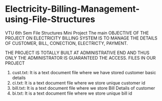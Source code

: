 # Electricity-Billing-Management-using-File-Structures
VTU 6th Sem File Structures Mini Project
The main OBJECTIVE OF THE PROJECT ON ELECTRICITY BILLING SYSTEM IS TO MANAGE THE DETAILS OF CUSTOMER, BILL, CONECTION, ELECTRICTY, PAYMENT.

THE PROJECT IS TOTALLY BUILT AT ADMINISTRATIVE END AND THUS ONLY THE ADMINISTRATOR IS GUARANTEED THE ACCESS.
FILES IN OUR PROJECT
1. cust.txt:
       It is a text document file where we have stored customer basic details
2. ci.txt:
       It is a text document file where we store unique customer id
3. bill.txt:
       It is a text document file where we store Bill Details of customer
4. bi.txt:
       It is a text document file where we store unique bill id




